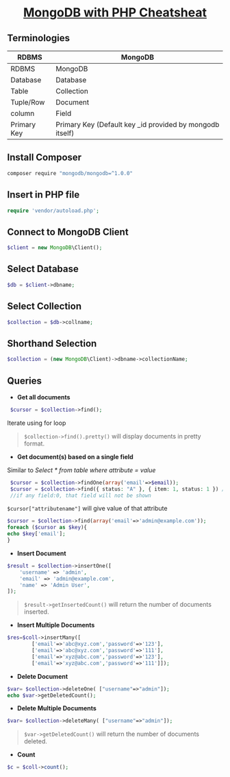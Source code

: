<h1 align="center"><a href="https://docs.mongodb.com/php-library/current/reference/">MongoDB with PHP Cheatsheat</a></h1>

## Terminologies
|<center>RDBMS</center> |<center>MongoDB</center>
|:------------- |:-------------
|RDBMS|MongoDB
|Database|Database
|Table	|Collection
|Tuple/Row	|Document
|column|	Field
|Primary Key	|Primary Key (Default key _id provided by mongodb itself)

## Install Composer

```sh
composer require "mongodb/mongodb=^1.0.0"
```

## Insert in PHP file
```php
require 'vendor/autoload.php';
```

## Connect to MongoDB Client
```php
$client = new MongoDB\Client();
```

## Select Database
```php
$db = $client->dbname;
```

## Select Collection
```php
$collection = $db->collname;
```
## Shorthand Selection
```php
$collection = (new MongoDB\Client)->dbname->collectionName;
```

## Queries
* <b> Get all documents </b>
```php
 $cursor = $collection->find();
```

Iterate using for loop

> ``$collection->find().pretty()`` will display documents in pretty format.

* <b> Get document(s) based on a single field </b><br>

Similar to <i>Select * from table where attribute = value</i>

```php
 $cursor = $collection->findOne(array('email'=>$email));
 $cursor = $collection->find({ status: "A" }, { item: 1, status: 1 }) //similar to Select item,status from table where status='A'
 //if any field:0, that field will not be shown
```
``$cursor["attributename"]`` will give value of that attribute</b> <br>

```php
$cursor = $collection->find(array('email'=>'admin@example.com'));
foreach ($cursor as $key){
echo $key['email'];
}
```

* <b> Insert Document </b>
```php
$result = $collection->insertOne([
    'username' => 'admin',
    'email' => 'admin@example.com',
    'name' => 'Admin User',
]);
```
> ``$result->getInsertedCount()`` will return the number of documents inserted.

* <b> Insert Multiple Documents </b>
```php
$res=$coll->insertMany([
		['email'=>'abc@xyz.com','password'=>'123'],
		['email'=>'abc@xyz.com','password'=>'111'],
		['email'=>'xyz@abc.com','password'=>'123'],
		['email'=>'xyz@abc.com','password'=>'111']]);
```

* <b> Delete Document </b>
```php
$var= $collection->deleteOne( ["username"=>"admin"]);
echo $var->getDeletedCount();
```

* <b>Delete Multiple Documents </b>
```php
$var= $collection->deleteMany( ["username"=>"admin"]);
```
> ``$var->getDeletedCount()`` will return the number of documents deleted.

* <b> Count </b>
```php
$c = $coll->count();
```